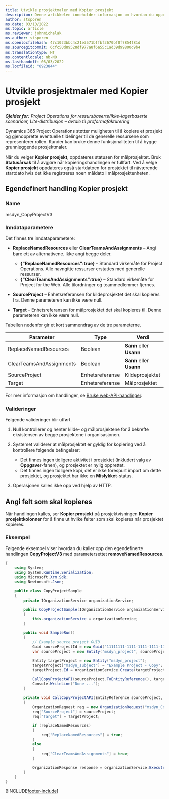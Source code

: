 ```yaml
---
title: Utvikle prosjektmaler med Kopier prosjekt
description: Denne artikkelen inneholder informasjon om hvordan du oppretter prosjektmaler ved hjelp av den egendefinerte handlingen Kopier prosjekt.
author: stsporen
ms.date: 03/10/2022
ms.topic: article
ms.reviewer: johnmichalak
ms.author: stsporen
ms.openlocfilehash: 47c1023bbc4c21e3571bffbf3670bf0f7854f81d
ms.sourcegitcommit: 6cfc50d89528df977a8f6a55c1ad39d99800d9b4
ms.translationtype: HT
ms.contentlocale: nb-NO
ms.lasthandoff: 06/03/2022
ms.locfileid: "8923844"
---
```

# <a name="develop-project-templates-with-copy-project"></a>Utvikle prosjektmaler med Kopier prosjekt

_**Gjelder for:** Project Operations for ressursbaserte/ikke-lagerbaserte scenarioer, Lite-distribusjon – avtale til proformafakturering_

Dynamics 365 Project Operations støtter muligheten til å kopiere et prosjekt og gjenopprette eventuelle tildelinger til de generelle ressursene som representerer rollen. Kunder kan bruke denne funksjonaliteten til å bygge grunnleggende prosjektmaler.

Når du velger **Kopier prosjekt**, oppdateres statusen for målprosjektet. Bruk **Statusårsak** til å avgjøre når kopieringshandlingen er fullført. Ved å velge **Kopier prosjekt** oppdateres også startdatoen for prosjektet til nåværende startdato hvis det ikke registreres noen måldato i målprosjektenheten.

## <a name="copy-project-custom-action"></a>Egendefinert handling Kopier prosjekt

### <a name="name"></a>Name 

msdyn\_CopyProjectV3

### <a name="input-parameters"></a>Inndataparametere

Det finnes tre inndataparametere:

- **ReplaceNamedResources** eller **ClearTeamsAndAssignments** – Angi bare ett av alternativene. Ikke angi begge deler.

    - **\{"ReplaceNamedResources":true\}** – Standard virkemåte for Project Operations. Alle navngitte ressurser erstattes med generelle ressurser.
    - **\{"ClearTeamsAndAssignments":true\}** – Standard virkemåte for Project for the Web. Alle tilordninger og teammedlemmer fjernes.

- **SourceProject** – Enhetsreferansen for kildeprosjektet det skal kopieres fra. Denne parameteren kan ikke være null.
- **Target** – Enhetsreferansen for målprosjektet det skal kopieres til. Denne parameteren kan ikke være null.

Tabellen nedenfor gir et kort sammendrag av de tre parameterne.

| Parameter                | Type             | Verdi                 |
|--------------------------|------------------|-----------------------|
| ReplaceNamedResources    | Boolean          | **Sann** eller **Usann** |
| ClearTeamsAndAssignments | Boolean          | **Sann** eller **Usann** |
| SourceProject            | Enhetsreferanse | Kildeprosjektet    |
| Target                   | Enhetsreferanse | Målprosjektet    |

For mer informasjon om handlinger, se [Bruke web-API-handlinger](/powerapps/developer/common-data-service/webapi/use-web-api-actions).

### <a name="validations"></a>Valideringer

Følgende valideringer blir utført.

1. Null kontrollerer og henter kilde- og målprosjektene for å bekrefte eksistensen av begge prosjektene i organisasjonen.
2. Systemet validerer at målprosjektet er gyldig for kopiering ved å kontrollere følgende betingelser:

    - Det finnes ingen tidligere aktivitet i prosjektet (inkludert valg av **Oppgaver**-fanen), og prosjektet er nylig opprettet.
    - Det finnes ingen tidligere kopi, det er ikke forespurt import om dette prosjektet, og prosjektet har ikke en **Mislykket**-status.

3. Operasjonen kalles ikke opp ved hjelp av HTTP.

## <a name="specify-fields-to-copy"></a>Angi felt som skal kopieres

Når handlingen kalles, ser **Kopier prosjekt** på prosjektvisningen **Kopier prosjektkolonner** for å finne ut hvilke felter som skal kopieres når prosjektet kopieres.

### <a name="example"></a>Eksempel

Følgende eksempel viser hvordan du kaller opp den egendefinerte handlingen **CopyProjectV3** med parametersettet **removeNamedResources**.

```C#
{
    using System;
    using System.Runtime.Serialization;
    using Microsoft.Xrm.Sdk;
    using Newtonsoft.Json;

    public class CopyProjectSample
    {
        private IOrganizationService organizationService;

        public CopyProjectSample(IOrganizationService organizationService)
        {
            this.organizationService = organizationService;
        }

        public void SampleRun()
        {
            // Example source project GUID
            Guid sourceProjectId = new Guid("11111111-1111-1111-1111-111111111111");
            var sourceProject = new Entity("msdyn_project", sourceProjectId);

            Entity targetProject = new Entity("msdyn_project");
            targetProject["msdyn_subject"] = "Example Project - Copy";
            targetProject.Id = organizationService.Create(targetProject);

            CallCopyProjectAPI(sourceProject.ToEntityReference(), targetProject.ToEntityReference(), copyOption, true, false);
            Console.WriteLine("Done ...");
        }

        private void CallCopyProjectAPI(EntityReference sourceProject, EntityReference TargetProject, bool replaceNamedResources = true, bool clearTeamsAndAssignments = false)
        {
            OrganizationRequest req = new OrganizationRequest("msdyn_CopyProjectV3");
            req["SourceProject"] = sourceProject;
            req["Target"] = TargetProject;

            if (replaceNamedResources)
            {
                req["ReplaceNamedResources"] = true;
            }
            else
            {
                req["ClearTeamsAndAssignments"] = true;
            }

            OrganizationResponse response = organizationService.Execute(req);
        }
    }
}
```

[!INCLUDE[footer-include](../includes/footer-banner.md)]
